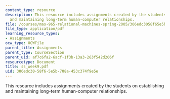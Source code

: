 ```yaml
---
content_type: resource
description: This resource includes assignments created by the students on establishing
  and maintaining long-term human-computer relationships.
file: /courses/mas-965-relational-machines-spring-2005/306edc3058f65e5b708a453c374f9e5e_ss_week9.pdf
file_type: application/pdf
learning_resource_types:
- Assignments
ocw_type: OCWFile
parent_title: Assignments
parent_type: CourseSection
parent_uid: af7c6fa2-6acf-1f3b-13a3-263f542d206f
resourcetype: Document
title: ss_week9.pdf
uid: 306edc30-58f6-5e5b-708a-453c374f9e5e
---
```

This resource includes assignments created by the students on establishing and maintaining long-term human-computer relationships.

